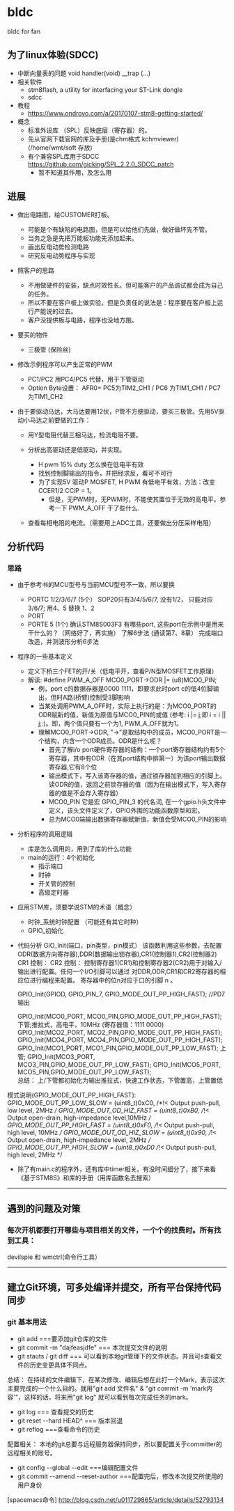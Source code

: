 # bldc
bldc for fan

## 为了linux体验(SDCC)
* 中断向量表的问题 void handler(void) __trap (...) 
* 相关软件
    - stm8flash, a utility for interfacing your ST-Link dongle
    - sdcc 
* 教程
    - https://www.ondrovo.com/a/20170107-stm8-getting-started/
* 概念
    - 标准外设库 （SPL）反映底层（寄存器）的。
    - 先从官网下载官网的库及手册(是chm格式 kchmviewer)  (/home/wmt/soft 存放)
    - 有个兼容SPL库用于SDCC https://github.com/gicking/SPL_2.2.0_SDCC_patch 
        - 暂不知道其作用，及怎么用

## 进展
* 做出电路图，给CUSTOMER打板。
    - 可能是个有缺陷的电路图，但是可以给他们先做，做好做坏先不管。
    - 当务之急是先把万能板功能先添加起来。
	- 画出反电动势检测电路
	- 研究反电动势程序与实现

* 照客户的思路
	- 不用做硬件的安装，缺点时效性长。但可能客户的产品调试都会成为自己的任务。
	- 所以不要在客户板上做实验，但是负责任的说法是：程序要在客户板上运行产能说的过去。
	- 客户没提供板与电路，程序也没地方跑。
	 
* 要买的物件
    - 三极管   (保险丝)

* 修改示例程序可以产生正常的PWM
    - PC1/PC2 用PC4/PC5 代替，用于下管驱动
    - Option Byte设置： AFR0= PC5为TIM2_CH1 / PC6 为TIM1_CH1 / PC7 为TIM1_CH2

* 由于要驱动马达，大马达要用12伏，P管不方便驱动，要买三极管。先用5V驱动小马达之前要做的工作：
    - 用Y型电阻代替三相马达，检流电阻不要。
    - 分析出高驱动还是低驱动，并实现。
        - H pwm 15% duty 怎么换在低电平有效
        - 找到控制脚输出的指令，并把经求反，看可不可行
        - 为了实现5V 驱动P MOSFET, H PWM 有低电平有效，方法：改变CCER1/2 CCiP = 1。
            - 但是，无PWM时，无PWM时，不能使其置位于无效的高电平。参考一下 PWM_A_OFF 干了些什么.

    - 查看每相电阻的电流。（需要用上ADC工具，还要做出分压采样电阻）

## 分析代码
### 思路
* 由于参考书的MCU型号与当前MCU型号不一致，所以要换
    - PORTC 1/2/3/6/7 (5个）  SOP20只有3/4/5/6/7, 没有1/2， 只能对应3/6/7; 用4、5 替换 1、2
    - PORT  
    - PORTE 5 (1个)
    确认STM8S003F3 有哪些port, 这些port在示例中是用来干什么的？（网络好了，再实施）
    了解6步法 (通读第7、8章） 
	完成端口改造，并测波形分析6步法
* 程序的一些基本定义
    - 定义下桥三个FET的开/关（低电平开，查看P/N型MOSFET工作原理）
    - 解读: #define PWM_A_OFF MCO0_PORT->ODR |= (u8)MCO0_PIN;
        - 例，port c的数据存器是0000 1111，即要求此时port c的低4位脚输出，但时A路(桥臂)控制受3脚影响
        - 当某处调用PWM_A_OFF时，实际上执行的是：为MCO0_PORT的ODR赋新的值，新值为原值与MCO0_PIN的或值  (参考: i |= j;即 i = i || j;:)。即，两个值只要有一个为1, PWM_A_OFF就为1。
        - 理解MCO0_PORT->ODR, "->"是取结构中的成员，MCO0_PORT是一个结构，内含一个ODR成员。ODR是什么呢？
            - 首先了解i/o port硬件寄存器的结构：一个port寄存器结构约有5个寄存器，其中有ODR（在其port结构中排第一）为该port输出数据寄存器,它有8个位
            - 输出模式下，写入该寄存器的值，通过锁存器加到相应的引脚上。读ODR的值，返回之前锁存器的值（因为在输出模式下，写入寄存器的值是不会存入寄存器）
            - MCO0_PIN 它是宏 GPIO_PIN_3 的代名词, 在一个gpio.h头文件中定义，该头文件定义了，GPIO外围的功能函数原型和宏。
            - 总为MCO0端输出数据寄存器赋新值，新值会受MCO0_PIN的影响

* 分析程序的调用逻辑
    - 库是怎么调用的，用到了库的什么功能
    - main的运行：4个初始化
        - 指示端口
        - 时钟
        - 开关管的控制
        - 高级定时器

* 应用STM库，须要学说STM的术语（概念）
    - 时钟_系统时钟配置 （可能还有其它时种）
    - GPIO_初始化
  
* 代码分析
GIO_Init(端口，pin类型，pin模式） 
该函数利用这些参数，去配置ODR(数据方向寄存器),DDR(数据输出锁存器),CR1(控制器1),CR2(控制器2) 
CR1 控制：
CR2 控制：
控制寄存器1(CR1)和控制寄存器2(CR2)用于对输入/输出进行配置。任何一个I/O引脚可以通过
对DDR,ODR,CR1和CR2寄存器的相应位进行编程来配置。
寄存器中的位n对应于口的引脚 n 。

 	GPIO_Init(GPIOD, GPIO_PIN_7, GPIO_MODE_OUT_PP_HIGH_FAST); //PD7 输出

	GPIO_Init(MCO0_PORT, MCO0_PIN,GPIO_MODE_OUT_PP_HIGH_FAST); 下管;推拉式，高电平，10MHz (寄存器值：1111 0000)
	GPIO_Init(MCO2_PORT, MCO2_PIN,GPIO_MODE_OUT_PP_HIGH_FAST);
 	GPIO_Init(MCO4_PORT, MCO4_PIN,GPIO_MODE_OUT_PP_HIGH_FAST);
 	GPIO_Init(MCO1_PORT, MCO1_PIN,GPIO_MODE_OUT_PP_LOW_FAST);  上管;
 	GPIO_Init(MCO3_PORT, MCO3_PIN,GPIO_MODE_OUT_PP_LOW_FAST);
 	GPIO_Init(MCO5_PORT, MCO5_PIN,GPIO_MODE_OUT_PP_LOW_FAST);	
总结： 上/下管都初始化为输出推拉式，快速工作状态，下管置高，上管置低

模式说明(GPIO_MODE_OUT_PP_HIGH_FAST):
	GPIO_MODE_OUT_PP_LOW_SLOW  = (uint8_t)0xC0,  /*!< Output push-pull, low level, 2MHz */
	GPIO_MODE_OUT_OD_HIZ_FAST  = (uint8_t)0xB0,  /*!< Output open-drain, high-impedance level,10MHz */
	GPIO_MODE_OUT_PP_HIGH_FAST = (uint8_t)0xF0,  /*!< Output push-pull, high level, 10MHz */
	GPIO_MODE_OUT_OD_HIZ_SLOW  = (uint8_t)0x90,  /*!< Output open-drain, high-impedance level, 2MHz */
	GPIO_MODE_OUT_PP_HIGH_SLOW = (uint8_t)0xD0   /*!< Output push-pull, high level, 2MHz */

* 除了有main.c的程序外，还有库中timer相关。有没时间细分了，接下来看《基于STM8S》和库的手册（用库函数名去搜索）
-------------------------------------------------------------------------------
## 遇到的问题及对策
### 每次开机都要打开哪些与项目相关的文件，一个个的找费时。所有找到工具：
devilspie 和 wmctrl(命令行工具）  

-------------------------------------------------------------------------------
## 建立Git环境，可多处编译并提交，所有平台保持代码同步
### git 基本用法
* git add ===要添加git仓库的文件
* git commit -m "dajfeasjdfe" === 本次提交文件的说明
* git stauts / git diff 	=== 可以看到本地git管理下的文件状态。并且可s查看文件的历史变更具体不同点。

总结： 在持续的文件编辑下，在某次修改、编辑后想在此打一个Mark，表示这次主要完成的一个什么目的。就用"git add 文件名" & "git commit -m 'mark内容'"，这样的话，将来用"git log" 就可以看到每次完成任务的mark。


* git log	=== 查看提交的历史
* git reset --hard HEAD^	=== 版本回退  
* git reflog 	===查看命令的历史

配置相关： 本地的git总要与远程服务器保持同步，所以要配置关于committer的远程相关的账号。

* git config --global --edit	===编辑配置文件
* git commit --amend --reset-author	===配置完后，修改本次提交所使用的用户身份

 [spacemacs命令] http://blog.csdn.net/u011729865/article/details/52793134
